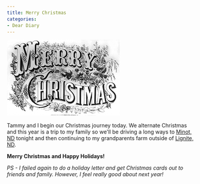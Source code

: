 ```yaml
---
title: Merry Christmas
categories:
- Dear Diary
---
```


![](/assets/posts/2004/r_xmas.gif)

Tammy and I begin our Christmas journey today. We alternate Christmas and this year is a trip to my family so we'll be driving a long ways to [Minot, ND](http://www.visitminot.org/) tonight and then continuing to my grandparents farm outside of [Lignite, ND](http://www.lignitend.com/).

**Merry Christmas and Happy Holidays!**

_PS - I failed again to do a holiday letter and get Christmas cards out to friends and family. However, I feel really good about next year!_
